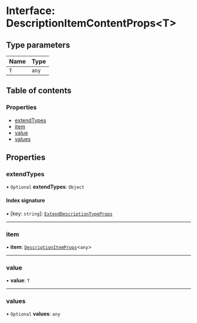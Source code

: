 # Interface: DescriptionItemContentProps<T\>

## Type parameters

| Name | Type |
| :------ | :------ |
| `T` | `any` |

## Table of contents

### Properties

- [extendTypes](DescriptionItemContentProps.md#extendtypes)
- [item](DescriptionItemContentProps.md#item)
- [value](DescriptionItemContentProps.md#value)
- [values](DescriptionItemContentProps.md#values)

## Properties

### extendTypes

• `Optional` **extendTypes**: `Object`

#### Index signature

▪ [key: `string`]: [`ExtendDescriptionTypeProps`](ExtendDescriptionTypeProps.md)

___

### item

• **item**: [`DescriptionItemProps`](DescriptionItemProps.md)<`any`\>

___

### value

• **value**: `T`

___

### values

• `Optional` **values**: `any`
